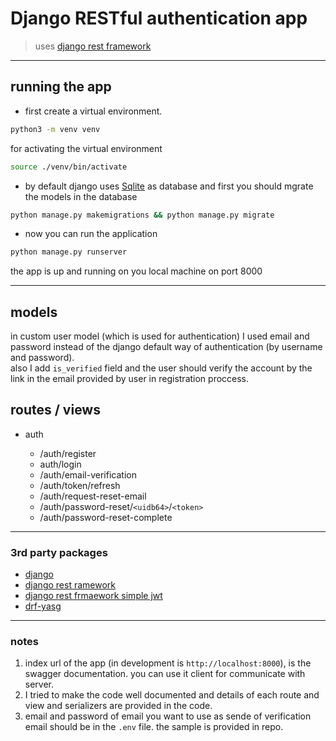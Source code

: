 # Django RESTful authentication app

> uses [django rest framework]('https://www.django-rest-framework.org/')

***

## running the app

- first create a virtual environment.

```sh
python3 -m venv venv
```

for activating the virtual environment

```sh
source ./venv/bin/activate
```

- by default django uses [Sqlite]('') as database and first you should mgrate the models in the database

```sh
python manage.py makemigrations && python manage.py migrate
```

- now you can run the application

```sh
python manage.py runserver
```

the app is up and running on you local machine on port 8000  

***

## models

in custom user model (which is used for authentication) I used email and password instead of the django default way of authentication (by username and password). \
also I add ```is_verified``` field and the user should verify the account by the link in the email provided by user in registration proccess.  

## routes / views

- auth

  - /auth/register
  - auth/login
  - /auth/email-verification
  - /auth/token/refresh
  - /auth/request-reset-email
  - /auth/password-reset/```<uidb64>```/```<token>```
  - /auth/password-reset-complete

***

### 3rd party packages

- [django]('https://www.djangoproject.com/')
- [django rest ramework]('https://www.django-rest-framework.org/')
- [django rest frmaework simple jwt]('https://django-rest-framework-simplejwt.readthedocs.io/en/latest/')
- [drf-yasg]('https://drf-yasg.readthedocs.io/en/stable/')

***

### notes

1. index url of the app (in development is ```http://localhost:8000```), is the swagger documentation. you can use it client for communicate with server.  
2. I tried to make the code well documented and details of each route and view and serializers are provided in the code.
3. email and password of email you want to use as sende of verification email should be in the ```.env``` file. the sample is provided in repo.
